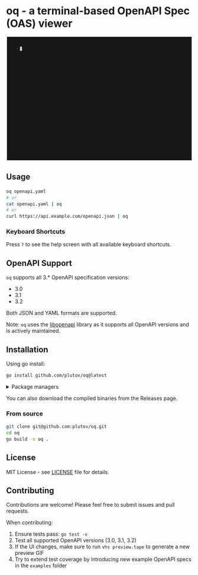 # oq - a terminal-based OpenAPI Spec (OAS) viewer

<p align="center"><img src="preview.gif" width="500" alt="oq preview"></p>

## Usage

```bash
oq openapi.yaml
# or
cat openapi.yaml | oq
# or
curl https://api.example.com/openapi.json | oq
```

### Keyboard Shortcuts

Press `?` to see the help screen with all available keyboard shortcuts.

## OpenAPI Support

`oq` supports all 3.* OpenAPI specification versions:

- 3.0
- 3.1
- 3.2

Both JSON and YAML formats are supported.

Note: `oq` uses the [libopenapi](https://github.com/pb33f/libopenapi) library as it supports all OpenAPI versions and is actively maintained.

## Installation

Using go install:

```bash
go install github.com/plutov/oq@latest
```

<details>
<summary>Package managers</summary>

Using Homebrew (macOS/Linux):

```bash
brew install plutov/tap/oq
```

Arch Linux (AUR):

```bash
yay -S oq-openapi-viewer-git
```

</details>

You can also download the compiled binaries from the Releases page.

### From source

```bash
git clone git@github.com:plutov/oq.git
cd oq
go build -o oq .
```

## License

MIT License - see [LICENSE](LICENSE) file for details.

## Contributing

Contributions are welcome! Please feel free to submit issues and pull requests.

When contributing:

1. Ensure tests pass: `go test -v`
2. Test all supported OpenAPI versions (3.0, 3.1, 3.2)
3. If the UI changes, make sure to run `vhs preview.tape` to generate a new preview GIF
4. Try to extend test coverage by introducing new example OpenAPI specs in the `examples` folder
